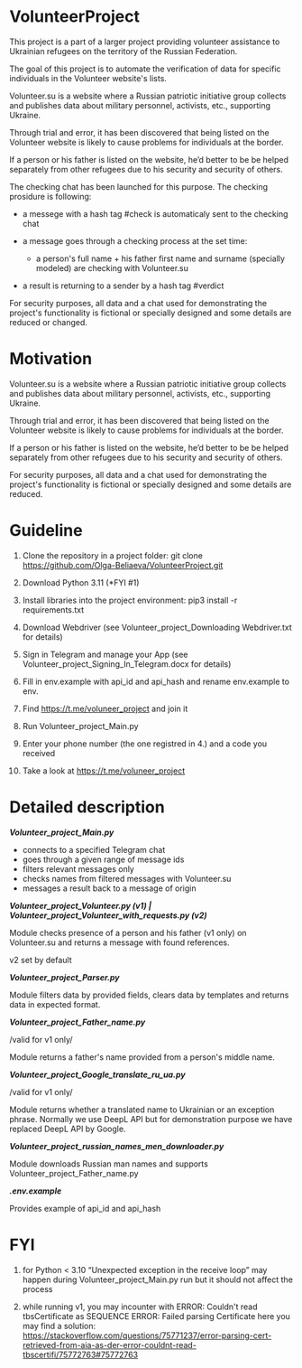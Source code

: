 # VolunteerProject 

This project is a part of a larger project providing volunteer assistance to Ukrainian refugees on the territory of the Russian Federation.

The goal of this project is to automate the verification of data for specific individuals in the Volunteer website's lists. 

Volunteer.su is a website where a Russian patriotic initiative group collects and publishes data about military personnel, activists, etc., supporting Ukraine.

Through trial and error, it has been discovered that being listed on the Volunteer website is likely to cause problems for individuals at the border.

If a person or his father is listed on the website, he’d better to be be helped separately from other refugees due to his security and security of others.

The checking chat has been launched for this purpose. The checking prosidure is following:

- a messege with a hash tag #check is automaticaly sent to the checking chat

- a message goes through a checking process at the set time: 

  - a person's full name + his father first name and surname (specially modeled) are checking with Volunteer.su 

- a result is returning to a sender by a hash tag #verdict

For security purposes, all data and a chat used for demonstrating the project's functionality is fictional or specially designed and some details are reduced
or changed.

# Motivation

Volunteer.su is a website where a Russian patriotic initiative group collects and publishes data about military personnel, activists, etc., supporting Ukraine.

Through trial and error, it has been discovered that being listed on the Volunteer website is likely to cause problems for individuals at the border.

If a person or his father is listed on the website, he’d better to be be helped separately from other refugees due to his security and security of others.

For security purposes, all data and a chat used for demonstrating the project's functionality is fictional or specially designed and some details are reduced.

# **Guideline**

1. Clone the repository in a project folder: git clone https://github.com/Olga-Beliaeva/VolunteerProject.git

2. Download Python 3.11 (*FYI #1)

3. Install libraries into the project environment:  pip3 install -r requirements.txt

4. Download Webdriver (see Volunteer_project_Downloading Webdriver.txt for details)

5. Sign in Telegram and manage your App (see Volunteer_project_Signing_In_Telegram.docx for details) 

6. Fill in env.example with api_id and api_hash and rename env.example to env. 

7. Find https://t.me/voluneer_project and join it

8. Run Volunteer_project_Main.py

9. Enter your phone number (the one registred in 4.)  and a code you received 

10. Take a look at https://t.me/voluneer_project


# **Detailed description**

***Volunteer_project_Main.py***

- connects to a specified Telegram chat
- goes through a given range of message ids
- filters relevant messages only
- checks names from filtered messages with Volunteer.su
- messages a result back to a message of origin

***Volunteer_project_Volunteer.py (v1) | Volunteer_project_Volunteer_with_requests.py (v2)***

Module checks presence of a person and his father (v1 only) on Volunteer.su and
returns a message with found references.

v2 set by default

***Volunteer_project_Parser.py***

Module filters data by provided fields, clears data by templates and returns data in expected format.

***Volunteer_project_Father_name.py***

/valid for v1 only/

Module returns a father's name provided from a person's middle name.

***Volunteer_project_Google_translate_ru_ua.py***

/valid for v1 only/

Module returns whether a translated name to Ukrainian or an exception phrase.
Normally we use DeepL API but for demonstration purpose we have replaced DeepL API by Google.

***Volunteer_project_russian_names_men_downloader.py***

Module downloads Russian man names and supports Volunteer_project_Father_name.py

***.env.example***

Provides example of api_id and api_hash


# FYI

1. for Python < 3.10 “Unexpected exception in the receive loop” may happen during Volunteer_project_Main.py run but it should not affect the process

2. while running v1, you may incounter with 
ERROR: Couldn't read tbsCertificate as SEQUENCE
ERROR: Failed parsing Certificate
here you may find a solution: 
https://stackoverflow.com/questions/75771237/error-parsing-cert-retrieved-from-aia-as-der-error-couldnt-read-tbscertifi/75772763#75772763
